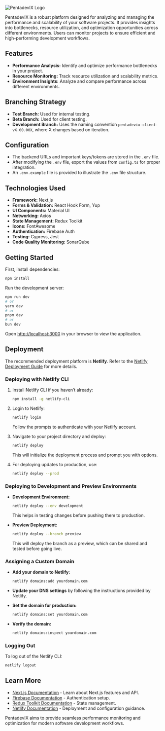 ![PentadevIX Logo](./public/logo/Logo.webp)

PentadevIX is a robust platform designed for analyzing and managing the performance and scalability of your software projects. It provides insights into bottlenecks, resource utilization, and optimization opportunities across different environments. Users can monitor projects to ensure efficient and high-performing development workflows.

## Features

- **Performance Analysis:** Identify and optimize performance bottlenecks in your project.
- **Resource Monitoring:** Track resource utilization and scalability metrics.
- **Environment Insights:** Analyze and compare performance across different environments.

## Branching Strategy

- **Test Branch:** Used for internal testing.
- **Beta Branch:** Used for client testing.
- **Development Branch:** Uses the naming convention `pentadevix-client-vX.00.00X`, where X changes based on iteration.

## Configuration

- The backend URLs and important keys/tokens are stored in the `.env` file.
- After modifying the `.env` file, export the values from `config.ts` for proper integration.
- An `.env.example` file is provided to illustrate the `.env` file structure.

## Technologies Used

- **Framework:** Next.js
- **Forms & Validation:** React Hook Form, Yup
- **UI Components:** Material UI
- **Networking:** Axios
- **State Management:** Redux Toolkit
- **Icons:** FontAwesome
- **Authentication:** Firebase Auth
- **Testing:** Cypress, Jest
- **Code Quality Monitoring:** SonarQube

## Getting Started

First, install dependencies:

```bash
npm install
```

Run the development server:

```bash
npm run dev
# or
yarn dev
# or
pnpm dev
# or
bun dev
```

Open [http://localhost:3000](http://localhost:3000) in your browser to view the application.

## Deployment

The recommended deployment platform is **Netlify**. Refer to the [Netlify Deployment Guide](https://docs.netlify.com/) for more details.

### Deploying with Netlify CLI

1. Install Netlify CLI if you haven’t already:
   
   ```bash
   npm install -g netlify-cli
   ```

2. Login to Netlify:
   
   ```bash
   netlify login
   ```

   Follow the prompts to authenticate with your Netlify account.

3. Navigate to your project directory and deploy:
   
   ```bash
   netlify deploy
   ```

   This will initialize the deployment process and prompt you with options.

4. For deploying updates to production, use:
   
   ```bash
   netlify deploy --prod
   ```

### Deploying to Development and Preview Environments

- **Development Environment:**
  
  ```bash
  netlify deploy --env development
  ```
  
  This helps in testing changes before pushing them to production.

- **Preview Deployment:**
  
  ```bash
  netlify deploy --branch preview
  ```
  
  This will deploy the branch as a preview, which can be shared and tested before going live.

### Assigning a Custom Domain

- **Add your domain to Netlify:**
  
  ```bash
  netlify domains:add yourdomain.com
  ```

- **Update your DNS settings** by following the instructions provided by Netlify.

- **Set the domain for production:**
  
  ```bash
  netlify domains:set yourdomain.com
  ```

- **Verify the domain:**
  
  ```bash
  netlify domains:inspect yourdomain.com
  ```

### Logging Out

To log out of the Netlify CLI:

```bash
netlify logout
```

## Learn More

- [Next.js Documentation](https://nextjs.org/docs) - Learn about Next.js features and API.
- [Firebase Documentation](https://firebase.google.com/docs) - Authentication setup.
- [Redux Toolkit Documentation](https://redux-toolkit.js.org/) - State management.
- [Netlify Documentation](https://docs.netlify.com/) - Deployment and configuration guidance.

PentadevIX aims to provide seamless performance monitoring and optimization for modern software development workflows.